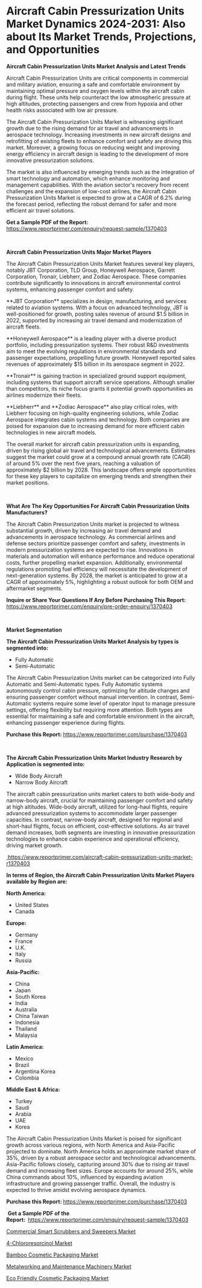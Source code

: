 <p><h1>Aircraft Cabin Pressurization Units Market Dynamics 2024-2031: Also about Its Market Trends, Projections, and Opportunities</h1></p><p><strong>Aircraft Cabin Pressurization Units Market Analysis and Latest Trends</strong></p>
<p><p>Aircraft Cabin Pressurization Units are critical components in commercial and military aviation, ensuring a safe and comfortable environment by maintaining optimal pressure and oxygen levels within the aircraft cabin during flight. These units help counteract the low atmospheric pressure at high altitudes, protecting passengers and crew from hypoxia and other health risks associated with low air pressure.</p><p>The Aircraft Cabin Pressurization Units Market is witnessing significant growth due to the rising demand for air travel and advancements in aerospace technology. Increasing investments in new aircraft designs and retrofitting of existing fleets to enhance comfort and safety are driving this market. Moreover, a growing focus on reducing weight and improving energy efficiency in aircraft design is leading to the development of more innovative pressurization solutions.</p><p>The market is also influenced by emerging trends such as the integration of smart technology and automation, which enhance monitoring and management capabilities. With the aviation sector's recovery from recent challenges and the expansion of low-cost airlines, the Aircraft Cabin Pressurization Units Market is expected to grow at a CAGR of 6.2% during the forecast period, reflecting the robust demand for safer and more efficient air travel solutions.</p></p>
<p><strong>Get a Sample PDF of the Report:&nbsp;</strong> <a href="https://www.reportprimer.com/enquiry/request-sample/1370403">https://www.reportprimer.com/enquiry/request-sample/1370403</a></p>
<p>&nbsp;</p>
<p><strong>Aircraft Cabin Pressurization Units Major Market Players</strong></p>
<p><p>The Aircraft Cabin Pressurization Units Market features several key players, notably JBT Corporation, TLD Group, Honeywell Aerospace, Garrett Corporation, Tronair, Liebherr, and Zodiac Aerospace. These companies contribute significantly to innovations in aircraft environmental control systems, enhancing passenger comfort and safety.</p><p>**JBT Corporation** specializes in design, manufacturing, and services related to aviation systems. With a focus on advanced technology, JBT is well-positioned for growth, posting sales revenue of around $1.5 billion in 2022, supported by increasing air travel demand and modernization of aircraft fleets.</p><p>**Honeywell Aerospace** is a leading player with a diverse product portfolio, including pressurization systems. Their robust R&D investments aim to meet the evolving regulations in environmental standards and passenger expectations, propelling future growth. Honeywell reported sales revenues of approximately $15 billion in its aerospace segment in 2022.</p><p>**Tronair** is gaining traction in specialized ground support equipment, including systems that support aircraft service operations. Although smaller than competitors, its niche focus grants it potential growth opportunities as airlines modernize their fleets.</p><p>**Liebherr** and **Zodiac Aerospace** also play critical roles, with Liebherr focusing on high-quality engineering solutions, while Zodiac Aerospace integrates cabin systems and technology. Both companies are poised for expansion due to increasing demand for more efficient cabin technologies in new aircraft models.</p><p>The overall market for aircraft cabin pressurization units is expanding, driven by rising global air travel and technological advancements. Estimates suggest the market could grow at a compound annual growth rate (CAGR) of around 5% over the next five years, reaching a valuation of approximately $2 billion by 2028. This landscape offers ample opportunities for these key players to capitalize on emerging trends and strengthen their market positions.</p></p>
<p>&nbsp;</p>
<p><strong>What Are The Key Opportunities For Aircraft Cabin Pressurization Units Manufacturers?</strong></p>
<p><p>The Aircraft Cabin Pressurization Units market is projected to witness substantial growth, driven by increasing air travel demand and advancements in aerospace technology. As commercial airlines and defense sectors prioritize passenger comfort and safety, investments in modern pressurization systems are expected to rise. Innovations in materials and automation will enhance performance and reduce operational costs, further propelling market expansion. Additionally, environmental regulations promoting fuel efficiency will necessitate the development of next-generation systems. By 2028, the market is anticipated to grow at a CAGR of approximately 5%, highlighting a robust outlook for both OEM and aftermarket segments.</p></p>
<p><strong>Inquire or Share Your Questions If Any Before Purchasing This Report:</strong> <a href="https://www.reportprimer.com/enquiry/pre-order-enquiry/1370403">https://www.reportprimer.com/enquiry/pre-order-enquiry/1370403</a></p>
<p>&nbsp;</p>
<p><strong>Market Segmentation</strong></p>
<p><strong>The Aircraft Cabin Pressurization Units Market Analysis by types is segmented into:</strong></p>
<p><ul><li>Fully Automatic</li><li>Semi-Automatic</li></ul></p>
<p><p>The Aircraft Cabin Pressurization Units market can be categorized into Fully Automatic and Semi-Automatic types. Fully Automatic systems autonomously control cabin pressure, optimizing for altitude changes and ensuring passenger comfort without manual intervention. In contrast, Semi-Automatic systems require some level of operator input to manage pressure settings, offering flexibility but requiring more attention. Both types are essential for maintaining a safe and comfortable environment in the aircraft, enhancing passenger experience during flights.</p></p>
<p><strong>Purchase this Report:&nbsp;</strong><a href="https://www.reportprimer.com/purchase/1370403">https://www.reportprimer.com/purchase/1370403</a></p>
<p>&nbsp;</p>
<p><strong>The Aircraft Cabin Pressurization Units Market Industry Research by Application is segmented into:</strong></p>
<p><ul><li>Wide Body Aircraft</li><li>Narrow Body Aircraft</li></ul></p>
<p><p>The aircraft cabin pressurization units market caters to both wide-body and narrow-body aircraft, crucial for maintaining passenger comfort and safety at high altitudes. Wide-body aircraft, utilized for long-haul flights, require advanced pressurization systems to accommodate larger passenger capacities. In contrast, narrow-body aircraft, designed for regional and short-haul flights, focus on efficient, cost-effective solutions. As air travel demand increases, both segments are investing in innovative pressurization technologies to enhance cabin experience and operational efficiency, driving market growth.</p></p>
<p><a href="https://www.reportprimer.com/aircraft-cabin-pressurization-units-market-r1370403">&nbsp;https://www.reportprimer.com/aircraft-cabin-pressurization-units-market-r1370403</a></p>
<p><strong>In terms of Region, the Aircraft Cabin Pressurization Units Market Players available by Region are:</strong></p>
<p>
    <p> <strong> North America: </strong>
        <ul>
            <li>United States</li>
            <li>Canada</li>
        </ul>
        </p> 
    <p> <strong> Europe: </strong>
        <ul>
            <li>Germany</li>
            <li>France</li>
            <li>U.K.</li>
            <li>Italy</li>
            <li>Russia</li>
        </ul>
        </p> 
    <p> <strong> Asia-Pacific: </strong>
        <ul>
            <li>China</li>
            <li>Japan</li>
            <li>South Korea</li>
            <li>India</li>
            <li>Australia</li>
            <li>China Taiwan</li>
            <li>Indonesia</li>
            <li>Thailand</li>
            <li>Malaysia</li>
        </ul>
        </p> 
    <p> <strong> Latin America: </strong>
        <ul>
            <li>Mexico</li>
            <li>Brazil</li>
            <li>Argentina Korea</li>
            <li>Colombia</li>
        </ul>
        </p> 
    <p> <strong> Middle East & Africa: </strong>
        <ul>
            <li>Turkey</li>
            <li>Saudi</li>
            <li>Arabia</li>
            <li>UAE</li>
            <li>Korea</li>
        </ul>
    </p>
    </p>
<p><p>The Aircraft Cabin Pressurization Units Market is poised for significant growth across various regions, with North America and Asia-Pacific projected to dominate. North America holds an approximate market share of 35%, driven by a robust aerospace sector and technological advancements. Asia-Pacific follows closely, capturing around 30% due to rising air travel demand and increasing fleet sizes. Europe accounts for around 25%, while China commands about 10%, influenced by expanding aviation infrastructure and growing passenger traffic. Overall, the industry is expected to thrive amidst evolving aerospace dynamics.</p></p>
<p><strong>Purchase this Report: </strong><a href="https://www.reportprimer.com/purchase/1370403">https://www.reportprimer.com/purchase/1370403</a></p>
<p>&nbsp;<strong>Get a Sample PDF of the Report:&nbsp;&nbsp;</strong><a href="https://www.reportprimer.com/enquiry/request-sample/1370403">https://www.reportprimer.com/enquiry/request-sample/1370403</a></p>
<p><strong></strong></p>
<p><p><a href="https://medium.com/@barkatmir632_86162/commercial-smart-scrubbers-and-sweepers-market-trends-and-regional-insights-forecasted-for-period-d187ea5ddb70">Commercial Smart Scrubbers and Sweepers Market</a></p><p><a href="https://issuu.com/reportprime-2/docs/4-chlororesorcinol-market-size-2030_75994d873c6e8d">4-Chlororesorcinol Market</a></p><p><a href="https://www.linkedin.com/pulse/comprehensive-look-product-type-cream-jarlipstick-casedropper-omzpc">Bamboo Cosmetic Packaging Market</a></p><p><a href="https://medium.com/@barkatmir632_86162/metalworking-and-maintenance-machinery-market-trends-and-analysis-opportunities-and-challenges-b780a090e1f5?postPublishedType=repub">Metalworking and Maintenance Machinery Market</a></p><p><a href="https://www.linkedin.com/pulse/global-eco-friendly-cosmetic-packaging-market-sector2024-aeddc">Eco Friendly Cosmetic Packaging Market</a></p></p>